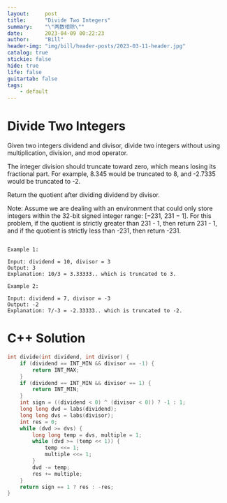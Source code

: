 ```yaml
---
layout:     post
title:      "Divide Two Integers"
summary:    "\"两数相除\""
date:       2023-04-09 00:22:23
author:     "Bill"
header-img: "img/bill/header-posts/2023-03-11-header.jpg"
catalog: true
stickie: false
hide: true
life: false
guitartab: false
tags:
    - default
---
```



# Divide Two Integers

Given two integers dividend and divisor, divide two integers without using multiplication, division, and mod operator.

The integer division should truncate toward zero, which means losing its fractional part. For example, 8.345 would be truncated to 8, and -2.7335 would be truncated to -2.

Return the quotient after dividing dividend by divisor.

Note: Assume we are dealing with an environment that could only store integers within the 32-bit signed integer range: [−231, 231 − 1]. For this problem, if the quotient is strictly greater than 231 - 1, then return 231 - 1, and if the quotient is strictly less than -231, then return -231.

```

Example 1:

Input: dividend = 10, divisor = 3
Output: 3
Explanation: 10/3 = 3.33333.. which is truncated to 3.

Example 2:

Input: dividend = 7, divisor = -3
Output: -2
Explanation: 7/-3 = -2.33333.. which is truncated to -2.
```

# C++ Solution

```c++
int divide(int dividend, int divisor) {
    if (dividend == INT_MIN && divisor == -1) {
        return INT_MAX;
    }
    if (dividend == INT_MIN && divisor == 1) {
        return INT_MIN;
    }
    int sign = ((dividend < 0) ^ (divisor < 0)) ? -1 : 1;
    long long dvd = labs(dividend);
    long long dvs = labs(divisor);
    int res = 0;
    while (dvd >= dvs) {
        long long temp = dvs, multiple = 1;
        while (dvd >= (temp << 1)) {
            temp <<= 1;
            multiple <<= 1;
        }
        dvd -= temp;
        res += multiple;
    }
    return sign == 1 ? res : -res;
}
```

